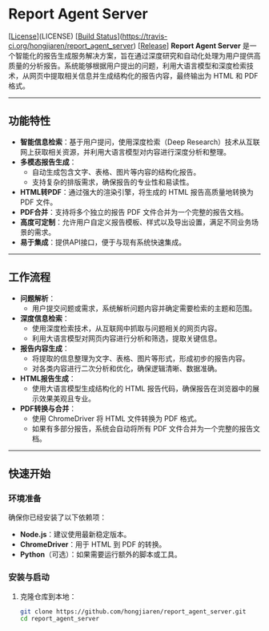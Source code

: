 # Report Agent Server

[[License](https://img.shields.io/badge/License-MIT-blue.svg)](LICENSE)
[[Build Status](https://travis-ci.org/hongjiaren/report_agent_server.svg?branch=master)](https://travis-ci.org/hongjiaren/report_agent_server)
[[Release](https://img.shields.io/github/v/release/hongjiaren/report_agent_server)]
**Report Agent Server** 是一个智能化的报告生成服务解决方案，旨在通过深度研究和自动化处理为用户提供高质量的分析报告。系统能够根据用户提出的问题，利用大语言模型和深度检索技术，从网页中提取相关信息并生成结构化的报告内容，最终输出为 HTML 和 PDF 格式。

---

## 功能特性

- **智能信息检索**：基于用户提问，使用深度检索（Deep Research）技术从互联网上获取相关资源，并利用大语言模型对内容进行深度分析和整理。
- **多模态报告生成**：
  - 自动生成包含文字、表格、图片等内容的结构化报告。
  - 支持复杂的排版需求，确保报告的专业性和易读性。
- **HTML转PDF**：通过强大的渲染引擎，将生成的 HTML 报告高质量地转换为 PDF 文件。
- **PDF合并**：支持将多个独立的报告 PDF 文件合并为一个完整的报告文档。
- **高度可定制**：允许用户自定义报告模板、样式以及导出设置，满足不同业务场景的需求。
- **易于集成**：提供API接口，便于与现有系统快速集成。

---

## 工作流程

- **问题解析**：
  - 用户提交问题或需求，系统解析问题内容并确定需要检索的主题和范围。
- **深度信息检索**：
  - 使用深度检索技术，从互联网中抓取与问题相关的网页内容。
  - 利用大语言模型对网页内容进行分析和筛选，提取关键信息。
- **报告内容生成**：
  - 将提取的信息整理为文字、表格、图片等形式，形成初步的报告内容。
  - 对各类内容进行二次分析和优化，确保逻辑清晰、数据准确。
- **HTML报告生成**：
  - 使用大语言模型生成结构化的 HTML 报告代码，确保报告在浏览器中的展示效果美观且专业。
- **PDF转换与合并**：
  - 使用 ChromeDriver 将 HTML 文件转换为 PDF 格式。
  - 如果有多部分报告，系统会自动将所有 PDF 文件合并为一个完整的报告文档。

---

## 快速开始

### 环境准备

确保你已经安装了以下依赖项：
- **Node.js**：建议使用最新稳定版本。
- **ChromeDriver**：用于 HTML 到 PDF 的转换。
- **Python**（可选）：如果需要运行额外的脚本或工具。

### 安装与启动

1. 克隆仓库到本地：
   ```bash
   git clone https://github.com/hongjiaren/report_agent_server.git
   cd report_agent_server
